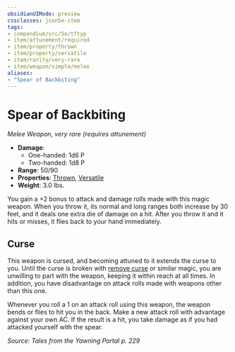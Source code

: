 ```yaml
---
obsidianUIMode: preview
cssclasses: json5e-item
tags:
- compendium/src/5e/tftyp
- item/attunement/required
- item/property/thrown
- item/property/versatile
- item/rarity/very-rare
- item/weapon/simple/melee
aliases: 
- "Spear of Backbiting"
---
```

# Spear of Backbiting
*Melee Weapon, very rare (requires attunement)*  

- **Damage**:
  - One-handed: 1d6 P
  - Two-handed: 1d8 P
- **Range**: 50/90
- **Properties**: [Thrown](/Systems/5e/rules/item-properties.md#Thrown), [Versatile](/Systems/5e/rules/item-properties.md#Versatile)
- **Weight**: 3.0 lbs.

You gain a +2 bonus to attack and damage rolls made with this magic weapon. When you throw it, its normal and long ranges both increase by 30 feet, and it deals one extra die of damage on a hit. After you throw it and it hits or misses, it flies back to your hand immediately.

## Curse

This weapon is cursed, and becoming attuned to it extends the curse to you. Until the curse is broken with [remove curse](/Systems/5e/spells/remove-curse.md) or similar magic, you are unwilling to part with the weapon, keeping it within reach at all times. In addition, you have disadvantage on attack rolls made with weapons other than this one.

Whenever you roll a 1 on an attack roll using this weapon, the weapon bends or flies to hit you in the back. Make a new attack roll with advantage against your own AC. If the result is a hit, you take damage as if you had attacked yourself with the spear.

*Source: Tales from the Yawning Portal p. 229*